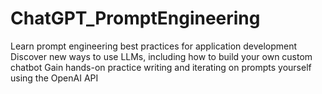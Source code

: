 # ChatGPT_PromptEngineering
Learn prompt engineering best practices for application development  Discover new ways to use LLMs, including how to build your own custom chatbot  Gain hands-on practice writing and iterating on prompts yourself using the OpenAI API
